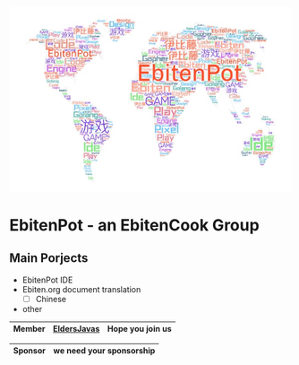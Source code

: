 ![wordcloud](https://github.com/EbitenPot/.github/blob/main/images/cloud.jpg)
# EbitenPot - an EbitenCook Group

## Main Porjects
- EbitenPot IDE
- Ebiten.org document translation
  - [ ] Chinese
- other

| Member |[EldersJavas](https://github.com/EldersJavas) |Hope you join us|
| :------------:  | :------------:  | :------------:  |

| Sponsor | we need your sponsorship|
| :------------:  | :------------:  |
